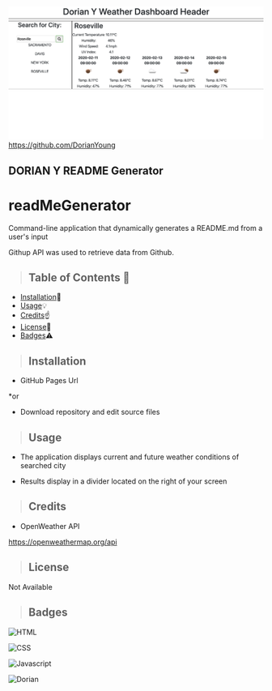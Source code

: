 
![Dorian Young](https://raw.githubusercontent.com/DorianYoung/Weather-Dashboard/master/Assets/weatherDashSC.png)
https://github.com/DorianYoung

<h2>DORIAN Y README Generator</h2>

# readMeGenerator
Command-line application that dynamically generates a README.md from a user's input

Githup API was used to retrieve data from Github.


>  ## **Table of Contents** :notebook:


* [Installation](#Installation):wrench:
* [Usage](#Usage):bulb:
* [Credits](#Credits):point_up:
* [License](#License):lock_with_ink_pen:
* [Badges](#Badges):warning:



> ## Installation

- GitHub Pages Url

*or

- Download repository and edit source files


> ## Usage

- The application displays current and future weather conditions of searched city


- Results display in a divider located on the right of your screen


> ## Credits

- OpenWeather API

https://openweathermap.org/api



> ## License

Not Available



> ## Badges

![HTML](https://img.shields.io/badge/HTML-33%25-red)

![CSS](https://img.shields.io/badge/CSS-3%25-purple)

![Javascript](https://img.shields.io/badge/Javascript-63%25-yellow)

![Dorian](https://img.shields.io/badge/Dorian-100%25-green)

